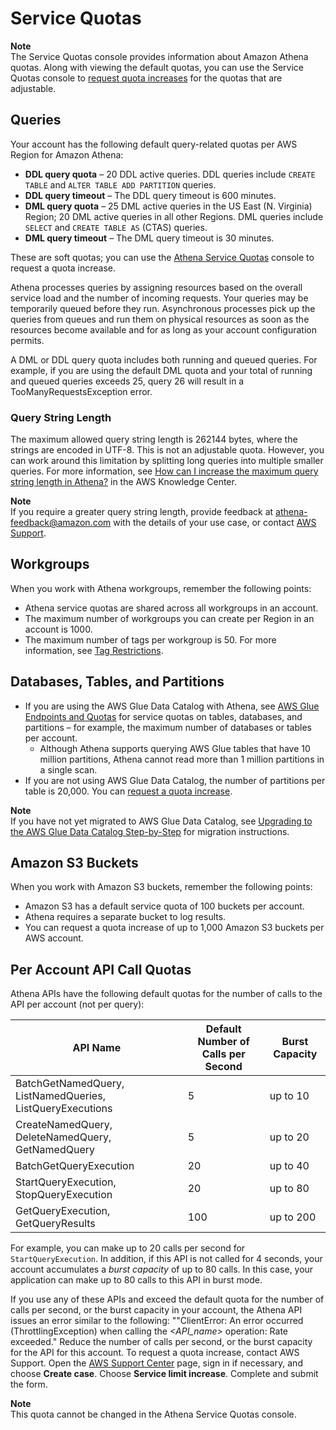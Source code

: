 # Service Quotas<a name="service-limits"></a>

**Note**  
The Service Quotas console provides information about Amazon Athena quotas\. Along with viewing the default quotas, you can use the Service Quotas console to [request quota increases](https://console.aws.amazon.com/servicequotas/home?region=us-east-1#!/services/athena/quotas) for the quotas that are adjustable\.

## Queries<a name="service-limits-queries"></a>

Your account has the following default query\-related quotas per AWS Region for Amazon Athena: 
+ **DDL query quota** – 20 DDL active queries\. DDL queries include `CREATE TABLE` and `ALTER TABLE ADD PARTITION` queries\. 
+ **DDL query timeout** – The DDL query timeout is 600 minutes\.
+ **DML query quota** – 25 DML active queries in the US East \(N\. Virginia\) Region; 20 DML active queries in all other Regions\. DML queries include `SELECT` and `CREATE TABLE AS` \(CTAS\) queries\.
+ **DML query timeout** – The DML query timeout is 30 minutes\.

These are soft quotas; you can use the [Athena Service Quotas](https://console.aws.amazon.com/servicequotas/home?region=us-east-1#!/services/athena/quotas) console to request a quota increase\.

Athena processes queries by assigning resources based on the overall service load and the number of incoming requests\. Your queries may be temporarily queued before they run\. Asynchronous processes pick up the queries from queues and run them on physical resources as soon as the resources become available and for as long as your account configuration permits\.

A DML or DDL query quota includes both running and queued queries\. For example, if you are using the default DML quota and your total of running and queued queries exceeds 25, query 26 will result in a TooManyRequestsException error\. 

### Query String Length<a name="service-limits-query-string-length"></a>

The maximum allowed query string length is 262144 bytes, where the strings are encoded in UTF\-8\. This is not an adjustable quota\. However, you can work around this limitation by splitting long queries into multiple smaller queries\. For more information, see [How can I increase the maximum query string length in Athena?](http://aws.amazon.com/premiumsupport/knowledge-center/athena-query-string-length/) in the AWS Knowledge Center\.

**Note**  
If you require a greater query string length, provide feedback at [athena\-feedback@amazon\.com](mailto:athena-feedback@amazon.com) with the details of your use case, or contact [AWS Support](https://console.aws.amazon.com/support/home/)\.

## Workgroups<a name="service-limits-workgroups"></a>

When you work with Athena workgroups, remember the following points:
+ Athena service quotas are shared across all workgroups in an account\.
+ The maximum number of workgroups you can create per Region in an account is 1000\.
+ The maximum number of tags per workgroup is 50\. For more information, see [Tag Restrictions](tags.md#tag-restrictions)\. 

## Databases, Tables, and Partitions<a name="service-limits-glue"></a>
+ If you are using the AWS Glue Data Catalog with Athena, see [AWS Glue Endpoints and Quotas](https://docs.aws.amazon.com/general/latest/gr/glue.html) for service quotas on tables, databases, and partitions – for example, the maximum number of databases or tables per account\. 
  + Although Athena supports querying AWS Glue tables that have 10 million partitions, Athena cannot read more than 1 million partitions in a single scan\.
+ If you are not using AWS Glue Data Catalog, the number of partitions per table is 20,000\. You can [request a quota increase](https://console.aws.amazon.com/servicequotas/home?region=us-east-1#!/services/glue/quotas)\.

**Note**  
If you have not yet migrated to AWS Glue Data Catalog, see [Upgrading to the AWS Glue Data Catalog Step\-by\-Step](glue-upgrade.md) for migration instructions\.

## Amazon S3 Buckets<a name="service-limits-buckets"></a>

When you work with Amazon S3 buckets, remember the following points:
+ Amazon S3 has a default service quota of 100 buckets per account\.
+ Athena requires a separate bucket to log results\.
+ You can request a quota increase of up to 1,000 Amazon S3 buckets per AWS account\. 

## Per Account API Call Quotas<a name="service-limits-api-calls"></a>

Athena APIs have the following default quotas for the number of calls to the API per account \(not per query\):


| API Name | Default Number of Calls per Second | Burst Capacity | 
| --- | --- | --- | 
| BatchGetNamedQuery, ListNamedQueries, ListQueryExecutions  | 5 | up to 10 | 
| CreateNamedQuery, DeleteNamedQuery, GetNamedQuery | 5 | up to 20 | 
| BatchGetQueryExecution | 20 | up to 40 | 
| StartQueryExecution, StopQueryExecution | 20 | up to 80 | 
| GetQueryExecution, GetQueryResults | 100 | up to 200 | 

For example, you can make up to 20 calls per second for `StartQueryExecution`\. In addition, if this API is not called for 4 seconds, your account accumulates a *burst capacity* of up to 80 calls\. In this case, your application can make up to 80 calls to this API in burst mode\.

If you use any of these APIs and exceed the default quota for the number of calls per second, or the burst capacity in your account, the Athena API issues an error similar to the following: ""ClientError: An error occurred \(ThrottlingException\) when calling the *<API\_name>* operation: Rate exceeded\." Reduce the number of calls per second, or the burst capacity for the API for this account\. To request a quota increase, contact AWS Support\. Open the [AWS Support Center](https://console.aws.amazon.com/support/home#/) page, sign in if necessary, and choose **Create case**\. Choose **Service limit increase**\. Complete and submit the form\.

**Note**  
This quota cannot be changed in the Athena Service Quotas console\.